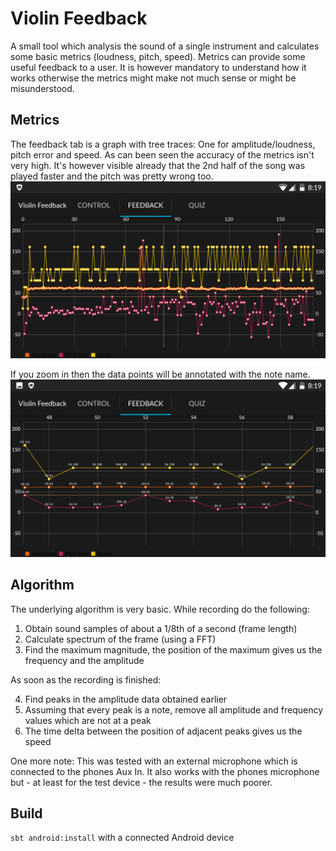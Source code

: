 # Violin Feedback

A small tool which analysis the sound of a single instrument and calculates some basic metrics (loudness, pitch, speed). Metrics can provide some useful feedback to a user. It is however mandatory to understand how it works otherwise the metrics might make not much sense or might be misunderstood.

## Metrics
The feedback tab is a graph with tree traces: One for amplitude/loudness, pitch error and speed. As can been seen the accuracy of the metrics isn't very high. It's however visible already that the 2nd half of the song was played faster and the pitch was pretty wrong too.
![Screenshot2](Screenshot2.png)

If you zoom in then the data points will be annotated with the note name.
![Screenshot1](Screenshot1.png)

## Algorithm
The underlying algorithm is very basic.
While recording do the following:

1. Obtain sound samples of about a 1/8th of a second (frame length)
2. Calculate spectrum of the frame (using a FFT)
3. Find the maximum magnitude, the position of the maximum gives us the frequency and the amplitude

As soon as the recording is finished:

4. Find peaks in the amplitude data obtained earlier
5. Assuming that every peak is a note, remove all amplitude and frequency values which are not at a peak
6. The time delta between the position of adjacent peaks gives us the speed

One more note: This was tested with an external microphone which is connected to the phones Aux In. It also works with the phones microphone but - at least for the test device - the results were much poorer.

## Build
`sbt android:install` with a connected Android device